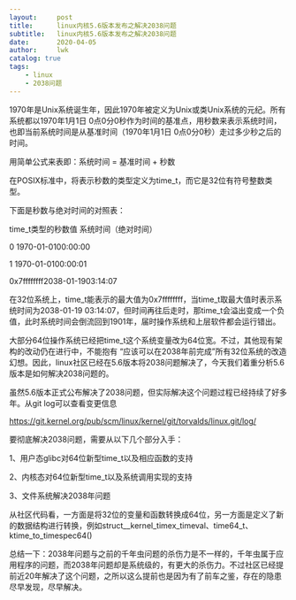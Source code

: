 ```yaml
---
layout:     post
title:      linux内核5.6版本发布之解决2038问题
subtitle:   linux内核5.6版本发布之解决2038问题
date:       2020-04-05
author:     lwk
catalog: true
tags:
    - linux
	- 2038问题
---
```


1970年是Unix系统诞生年，因此1970年被定义为Unix或类Unix系统的元纪。所有系统都以1970年1月1日 0点0分0秒作为时间的基准点，用秒数来表示系统时间，也即当前系统时间是从基准时间（1970年1月1日 0点0分0秒）走过多少秒之后的时间。

用简单公式来表即：系统时间 = 基准时间 + 秒数

在POSIX标准中，将表示秒数的类型定义为time_t，而它是32位有符号整数类型。

下面是秒数与绝对时间的对照表：

 

time_t类型的秒数值    系统时间（绝对时间）

0     1970-01-0100:00:00

1     1970-01-0100:00:01

0x7ffffffff2038-01-1903:14:07

在32位系统上，time_t能表示的最大值为0x7ffffffff，当time_t取最大值时表示系统时间为2038-01-19 03:14:07，但时间再往后走时，那time_t会溢出变成一个负值，此时系统时间会倒流回到1901年，届时操作系统和上层软件都会运行错出。

 

大部分64位操作系统已经把time_t这个系统变量改为64位宽。不过，其他现有架构的改动仍在进行中，不能抱有 “应该可以在2038年前完成”所有32位系统的改造幻想。因此，linux社区已经在5.6版本将2038问题解决了，今天我们着重分析5.6版本是如何解决2038问题的。

 

虽然5.6版本正式公布解决了2038问题，但实际解决这个问题过程已经持续了好多年。从git log可以查看变更信息

https://git.kernel.org/pub/scm/linux/kernel/git/torvalds/linux.git/log/

要彻底解决2038问题，需要从以下几个部分入手：

1、用户态glibc对64位新型time_t以及相应函数的支持

2、内核态对64位新型time_t以及系统调用实现的支持

3、文件系统解决2038年问题

从社区代码看，一方面是将32位的变量和函数转换成64位，另一方面是定义了新的数据结构进行转换，例如struct__kernel_timex_timeval、time64_t、ktime_to_timespec64()



 

总结一下：2038年问题与之前的千年虫问题的杀伤力是不一样的，千年虫属于应用程序的问题，而2038年问题却是系统级的，有更大的杀伤力。不过社区已经提前近20年解决了这个问题，之所以这么提前也是因为有了前车之鉴，存在的隐患尽早发现，尽早解决。
